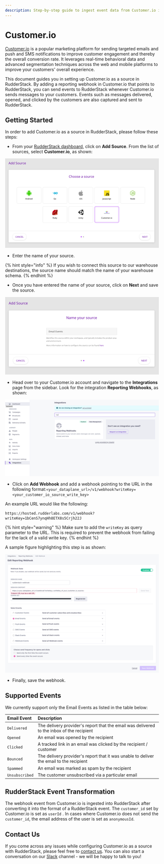 ```yaml
---
description: Step-by-step guide to ingest event data from Customer.io into RudderStack
---
```


# Customer.io

[Customer.io](https://customer.io/) is a popular marketing platform for sending targeted emails and push and SMS notifications to improve customer engagement and thereby the overall conversion rate. It leverages real-time behavioral data and advanced segmentation techniques across the web and mobile platforms to improve your customers' overall experience.

This document guides you in setting up Customer.io as a source in RudderStack. By adding a reporting webhook in Customer.io that points to RudderStack, you can send events to RudderStack whenever Customer.io sends messages to your customers. Events such as messages delivered, opened, and clicked by the customers are also captured and sent to RudderStack.

## Getting Started

In order to add Customer.io as a source in RudderStack, please follow these steps:

* From your [RudderStack dashboard](https://app.rudderlabs.com/), click on **Add Source**. From the list of sources, select **Customer.io**, as shown:

![](../.gitbook/assets/image%20%2821%29.png)

* Enter the name of your source.

{% hint style="info" %}
If you wish to connect this source to our warehouse destinations, the source name should match the name of your warehouse schema.
{% endhint %}

* Once you have entered the name of your source, click on **Next** and save the source.

![](../.gitbook/assets/image%20%2881%29.png)

* Head over to your Customer.io account and navigate to the **Integrations** page from the sidebar. Look for the integration **Reporting Webhooks**, as shown:

![](../.gitbook/assets/image%20%2882%29.png)

* Click on **Add Webhook** and add a webhook pointing to the URL in the following format:`<your_dataplane_url>/v1/webhook?writeKey=<your_customer_io_source_write_key>`

An example URL would like the following:

```http
https://hosted.rudderlabs.com/v1/webhook?writeKey=1bCenS7ynqHh8ETX8s5Crjh22J
```

{% hint style="warning" %}
Make sure to add the `writeKey` as query parameter to the URL. This is required to prevent the webhook from failing for the lack of a valid write key.
{% endhint %}

A sample figure highlighting this step is as shown:

![Webhook Settings](../.gitbook/assets/image%20%2831%29.png)

* Finally, save the webhook.

## Supported Events

We currently support only the Email Events as listed in the table below:

| **Email Event** | **Description** |
| :--- | :--- |
| `Delivered` | The delivery provider's report that the email was delivered to the inbox of the recipient |
| `Opened` | An email was opened by the recipient |
| `Clicked` | A tracked link in an email was clicked by the recipient / customer |
| `Bounced` | The delivery provider's report that it was unable to deliver the email to the recipient |
| `Spammed` | An email was marked as spam by the recipient |
| `Unsubscribed` | The customer unsubscribed via a particular email |

## RudderStack Event Transformation

The webhook event from Customer.io is ingested into RudderStack after converting it into the format of a RudderStack event. The `customer_id` set by Customer.io is set as `userId` . In cases where Customer.io does not send the `customer_id`, the email address of the user is set as `anonymousId`.

## Contact Us

If you come across any issues while configuring Customer.io as a source with RudderStack, please feel free to [contact us](mailto:%20contact@rudderstack.com). You can also start a conversation on our [Slack](https://resources.rudderstack.com/join-rudderstack-slack) channel - we will be happy to talk to you!

